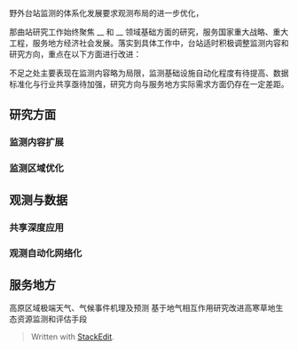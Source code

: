 野外台站监测的体系化发展要求观测布局的进一步优化，

那曲站研究工作始终聚焦 __ 和 __ 领域基础方面的研究，服务国家重大战略、重大工程，服务地方经济社会发展。落实到具体工作中，台站适时积极调整监测内容和研究方向，重点在以下方面进行改进：

不足之处主要表现在监测内容略为局限，监测基础设施自动化程度有待提高、数据标准化与行业共享亟待加强，研究方向与服务地方实际需求方面仍存在一定差距。
## 研究方面
### 监测内容扩展
### 监测区域优化

## 观测与数据
### 共享深度应用
### 观测自动化网络化

## 服务地方
高原区域极端天气、气候事件机理及预测
基于地气相互作用研究改进高寒草地生态资源监测和评估手段

> Written with [StackEdit](https://stackedit.io/).
<!--stackedit_data:
eyJoaXN0b3J5IjpbMTk3OTE1MjQ0LC00Mjc0NzAwMjAsMzgxNz
M5OTYxLC05MjY2MjM5NTQsMjA4NzEzMTY3NywyNzUzNDkwNzcs
LTk2OTYwMDE0MywtMzU1NjExMDU3LC0xMTkxMTMxMzU5LDE3OT
Y0OTU2MzgsNzMwOTk4MTE2XX0=
-->